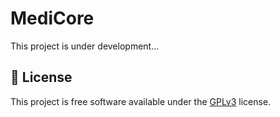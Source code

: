# MediCore

This project is under development...

## 📜 License

This project is free software available under the [GPLv3](LICENSE) license.

